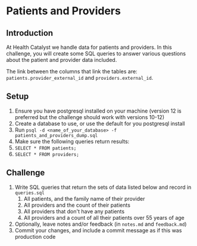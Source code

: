 # Patients and Providers

## Introduction
At Health Catalyst we handle data for patients and providers. In this challenge, you will create some SQL queries to answer various questions about the patient and provider data included.

The link between the columns that link the tables are: `patients.provider_external_id` and `providers.external_id`.

## Setup
1. Ensure you have postgresql installed on your machine (version 12 is preferred but the challenge should work with versions 10-12)
1. Create a database to use, or use the default for you postgresql install
1. Run `psql -d <name_of_your_database> -f patients_and_providers_dump.sql`
1. Make sure the following queries return results:
  1. `SELECT * FROM patients;`
  1. `SELECT * FROM providers;`

## Challenge
1. Write SQL queries that return the sets of data listed below and record in `queries.sql`
   1. All patients, and the family name of their provider
   1. All providers and the count of their patients
   1. All providers that don't have any patients
   1. All providers and a count of all their patients over 55 years of age
1. Optionally, leave notes and/or feedback (in `notes.md` and `feedback.md`)
1. Commit your changes, and include a commit message as if this was production code
